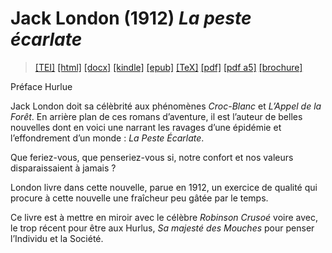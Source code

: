 # Jack London (1912)  <em>La peste écarlate</em> 

>  <a target="_blank" title="Source XML/TEI" class="mime48 tei" href="https://hurlus.github.io/tei/london1912_peste-ecarlate.xml">[TEI]</a>  <a target="_blank" title="HTML une page" class="mime48 html" href="https://hurlus.github.io/london1912_peste-ecarlate/london1912_peste-ecarlate.html">[html]</a>  <a target="_blank" title="Bureautique (LibreOffice, MS.Word)" class="mime48 docx" href="https://hurlus.github.io/london1912_peste-ecarlate/london1912_peste-ecarlate.docx">[docx]</a>  <a target="_blank" title="Amazon.kindle" class="mime48 mobi" href="https://hurlus.github.io/london1912_peste-ecarlate/london1912_peste-ecarlate.mobi">[kindle]</a>  <a target="_blank" title="EPUB, pour liseuses et téléphones" class="mime48 epub" href="https://hurlus.github.io/london1912_peste-ecarlate/london1912_peste-ecarlate.epub">[epub]</a>  <a target="_blank" title="LaTeX" class="mime48 tex" href="https://hurlus.github.io/london1912_peste-ecarlate/london1912_peste-ecarlate.tex">[TeX]</a>  <a target="_blank" title="PDF à imprimer, A4 2 colonnes" class="mime48 pdf" href="https://hurlus.github.io/london1912_peste-ecarlate/london1912_peste-ecarlate.pdf">[pdf]</a>  <a target="_blank" title="PDF à lire, A5 une colonne" class="mime48 a5" href="https://hurlus.github.io/london1912_peste-ecarlate/london1912_peste-ecarlate_a5.pdf">[pdf a5]</a>  <a target="_blank" title="Brochure à agrafer, pdf imposé pour imprimante recto/verso" class="mime48 brochure" href="https://hurlus.github.io/london1912_peste-ecarlate/london1912_peste-ecarlate_brochure.pdf">[brochure]</a> 



<article xmlns="http://www.w3.org/1999/xhtml">
  <p class="label">Préface Hurlue</p>
  <p class="p noindent">Jack London doit sa célèbrité aux phénomènes <em>Croc-Blanc</em> et <em>L’Appel de la Forêt</em>. En arrière plan de ces romans d’aventure, il est l’auteur de belles nouvelles dont en voici une narrant les ravages d’une épidémie et l’effondrement d’un monde : <em>La Peste Écarlate</em>.</p>
  <p class="p">Que feriez-vous, que penseriez-vous si, notre confort et nos valeurs disparaissaient à jamais ?</p>
  <p class="p">London livre dans cette nouvelle, parue en 1912, un exercice de qualité qui procure à cette nouvelle une fraîcheur peu gâtée par le temps.</p>
  <p class="p">Ce livre est à mettre en miroir avec le célèbre <em>Robinson Crusoé</em> voire avec, le trop récent pour être aux Hurlus, <em>Sa majesté des Mouches</em> pour penser l’Individu et la Société.</p>
</article>
